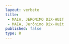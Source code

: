 ```yaml
---
layout: verbete
title:
 - MAIA, JERONIMO DIX-HUIT
 - MAIA, Jerônimo Dix-Huit
published: false
type: R
---
```


